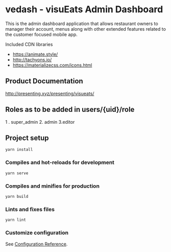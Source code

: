 # vedash - visuEats Admin Dashboard

This is the admin dashboard application that allows restaurant owners to manager their account, menus along with other extended features related to the customer focused mobile app.

Included CDN libraries
+ https://animate.style/
+ http://tachyons.io/
+ https://materializecss.com/icons.html

## Product Documentation
http://presenting.xyz/presenting/visueats/

## Roles as to be added in users/{uid}/role
 1 . super_admin
 2. admin 
 3.editor
## Project setup
```
yarn install
```

### Compiles and hot-reloads for development
```
yarn serve
```

### Compiles and minifies for production
```
yarn build
```

### Lints and fixes files
```
yarn lint
```

### Customize configuration
See [Configuration Reference](https://cli.vuejs.org/config/).
